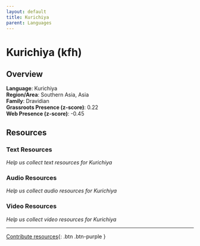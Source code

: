 ```yaml
---
layout: default
title: Kurichiya
parent: Languages
---
```


# Kurichiya (kfh)

## Overview

**Language**: Kurichiya  
**Region/Area**: Southern Asia, Asia  
**Family**: Dravidian  
**Grassroots Presence (z-score)**: 0.22  
**Web Presence (z-score)**: -0.45  

## Resources

### Text Resources
*Help us collect text resources for Kurichiya*

### Audio Resources
*Help us collect audio resources for Kurichiya*

### Video Resources
*Help us collect video resources for Kurichiya*

---

[Contribute resources](https://forms.office.com/e/1SfLJx3u1r){: .btn .btn-purple }

